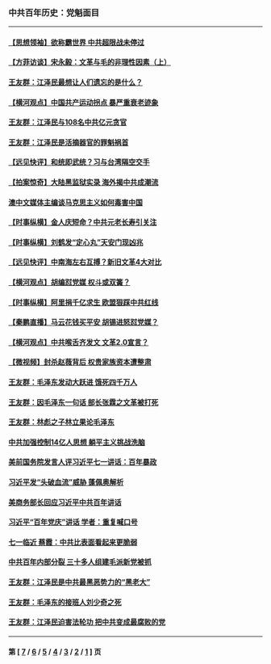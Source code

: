 ### 中共百年历史：党魁面目
---
#### [【思想领袖】欲称霸世界 中共超限战未停过](../../pages/nf1176107/n13745142.md?07020430) 
#### [【方菲访谈】宋永毅：文革与毛的非理性因素（上）](../../pages/nf1176107/n13469956.md?07020430) 
#### [王友群：江泽民最想让人们遗忘的是什么？](../../pages/nf1176107/n13408949.md?07020430) 
#### [【横河观点】中国共产运动拐点 暴严重衰老迹象](../../pages/nf1176107/n13388333.md?07020430) 
#### [王友群：江泽民与108名中共亿元贪官](../../pages/nf1176107/n13352358.md?07020430) 
#### [王友群：江泽民是活摘器官的罪魁祸首](../../pages/nf1176107/n13336903.md?07020430) 
#### [【远见快评】和统即武统？习与台湾隔空交手](../../pages/nf1176107/n13297739.md?07020430) 
#### [【拍案惊奇】大陆黑监狱实录 海外揭中共成潮流](../../pages/nf1176107/n13288853.md?07020430) 
#### [澳中文媒体主编谈马克思主义如何毒害中国](../../pages/nf1176107/n13257387.md?07020430) 
#### [【时事纵横】金人庆短命？中共元老长寿引关注](../../pages/nf1176107/n13217934.md?07020430) 
#### [【时事纵横】刘鹤发“定心丸”天安门现凶兆](../../pages/nf1176107/n13215416.md?07020430) 
#### [【远见快评】中南海左右互搏？新旧文革4大对比](../../pages/nf1176107/n13214745.md?07020430) 
#### [【横河观点】胡编怼党媒 权斗或双簧？](../../pages/nf1176107/n13210864.md?07020430) 
#### [【时事纵横】阿里捐千亿求生 欧盟狠踩中共红线](../../pages/nf1176107/n13206431.md?07020430) 
#### [【秦鹏直播】马云花钱买平安 胡锡进怒怼党媒？](../../pages/nf1176107/n13206392.md?07020430) 
#### [【横河观点】中共喉舌齐发文 文革2.0宣言？](../../pages/nf1176107/n13201248.md?07020430) 
#### [【微视频】封杀赵薇背后 权贵家族资本遭整肃](../../pages/nf1176107/n13197798.md?07020430) 
#### [王友群：毛泽东发动大跃进 饿死四千万人](../../pages/nf1176107/n13177158.md?07020430) 
#### [王友群：因毛泽东一句话 部长张霖之文革被打死](../../pages/nf1176107/n13161711.md?07020430) 
#### [王友群：林彪之子林立果论毛泽东](../../pages/nf1176107/n13128622.md?07020430) 
#### [中共加强控制14亿人思想 躺平主义挑战洗脑](../../pages/nf1176107/n13094299.md?07020430) 
#### [美前国务院发言人评习近平七一讲话：百年暴政](../../pages/nf1176107/n13066986.md?07020430) 
#### [习近平发“头破血流”威胁 蓬佩奥解析](../../pages/nf1176107/n13063604.md?07020430) 
#### [美商务部长回应习近平中共百年讲话](../../pages/nf1176107/n13062903.md?07020430) 
#### [习近平“百年党庆”讲话 学者：重复喊口号](../../pages/nf1176107/n13061411.md?07020430) 
#### [七一临近 蔡霞：中共比表面看起来更脆弱](../../pages/nf1176107/n13056418.md?07020430) 
#### [中共百年内部分裂 三十多人组建毛派新党被抓](../../pages/nf1176107/n13044023.md?07020430) 
#### [王友群：江泽民是中共最黑恶势力的“黑老大”](../../pages/nf1176107/n13022180.md?07020430) 
#### [王友群：毛泽东的接班人刘少奇之死](../../pages/nf1176107/n12991772.md?07020430) 
#### [王友群：江泽民迫害法轮功 把中共变成最腐败的党](../../pages/nf1176107/n12947347.md?07020430) 

---
#### 第 [ [7](./7.md?07020430) / [6](./6.md?07020430) / [5](./5.md?07020430) / [4](./4.md?07020430) / [3](./3.md?07020430) / [2](./2.md?07020430) / [1](./1.md?07020430) ] 页
